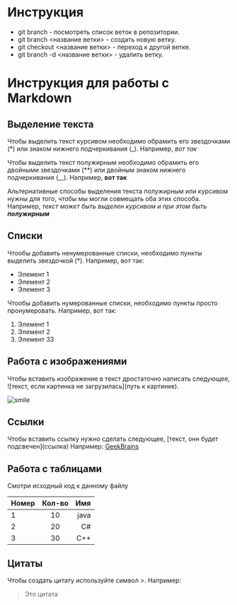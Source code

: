 # Инструкция

- git branch - посмотреть список веток в репозитории.
- git branch <название ветки> - создать новую ветку.
- git checkout <название ветки> - переход к другой ветке.
- git branch -d <название ветки> - удалить ветку.

# Инструкция для работы с Markdown

## Выделение текста

Чтобы выделить текст курсивом необходимо обрамить его звездочками (\*) или знаком нижнего подчеркивания (\_). Например, _вот так_

Чтобы выделить текст полужирным необходимо обрамить его двойными звездочками (\*\*) или двойным знаком нижнего подчеркивания (\_\_). Например, **вот так**

Альтернативные способы выделения текста полужирным или курсивом нужны для того, чтобы мы могли совмещать оба этих способа. Например, _текст может быть выделен курсивом и при этом быть **полужирным**_

## Списки

Чтообы добавить ненумерованные списки, необходимо пункты выделить звездочкой (\*). Например, вот так:

- Элемент 1
- Элемент 2
- Элемент 3

Чтообы добавить нумерованные списки, необходимо пункты просто пронумеровать. Например, вот так:

1. Элемент 1
2. Элемент 2
3. Элемент 33

## Работа с изображениями

Чтобы вставить изображение в текст дростаточно написать следующее, \!\[текст, если картинка не загрузилась\]\(путь к картинке\).

![smile](./smile.png)

## Ссылки

Чтобы вставить ссылку нужно сделать следующее, \[текст, онн будет подсвечен\]\(ссылка\)
Например: [GeekBrains](https://gb.ru)

## Работа с таблицами

Смотри исходный код к данному файлу

| Номер | Кол-во |  Имя |
| ----- | :----: | ---: |
| 1     |   10   | java |
| 2     |   20   |   C# |
| 3     |   30   |  C++ |

## Цитаты

Чтобы создать цитату используйте символ \>. Например:

> Это цитата
